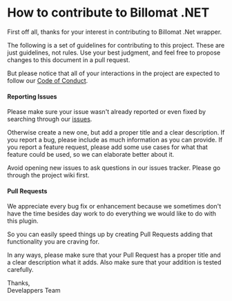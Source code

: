 # How to contribute to Billomat .NET

First off all, thanks for your interest in contributing to Billomat .Net wrapper.

The following is a set of guidelines for contributing to this project. These are just guidelines, not rules. Use your best judgment, and feel free to propose changes to this document in a pull request.

But please notice that all of your interactions in the project are expected to follow our [Code of Conduct](CODE_OF_CONDUCT.md).

#### Reporting Issues

Please make sure your issue wasn't already reported or even fixed by searching through our [issues](https://github.com/martinhey/BillomatNet/issues).

Otherwise create a new one, but add a proper title and a clear description. If you report a bug, please include as much information as you can provide. If you report a feature request, please add some use cases for what that feature could be used, so we can elaborate better about it.

Avoid opening new issues to ask questions in our issues tracker. Please go through the project wiki first.

#### Pull Requests

We appreciate every bug fix or enhancement because we sometimes don't have the time besides day work to do everything we would like to do with this plugin.

So you can easily speed things up by creating Pull Requests adding that functionality you are craving for.

In any ways, please make sure that your Pull Request has a proper title and a clear description what it adds. Also make sure that your addition is tested carefully.

Thanks,<br>
Develappers Team
